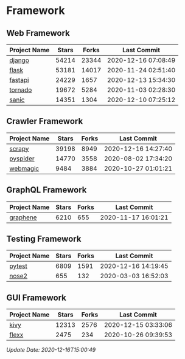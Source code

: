 # Framework

## Web Framework
| Project Name | Stars | Forks | Last Commit |
| ------------ | ----- | ----- | ----------- |
| [django](https://github.com/django/django) | 54214 | 23344 | 2020-12-16 07:08:49 |
| [flask](https://github.com/pallets/flask) | 53181 | 14017 | 2020-11-24 02:51:40 |
| [fastapi](https://github.com/tiangolo/fastapi) | 24229 | 1657 | 2020-12-13 15:34:30 |
| [tornado](https://github.com/tornadoweb/tornado) | 19672 | 5284 | 2020-11-03 02:28:30 |
| [sanic](https://github.com/huge-success/sanic) | 14351 | 1304 | 2020-12-10 07:25:12 |

## Crawler Framework
| Project Name | Stars | Forks | Last Commit |
| ------------ | ----- | ----- | ----------- |
| [scrapy](https://github.com/scrapy/scrapy) | 39198 | 8949 | 2020-12-16 14:27:40 |
| [pyspider](https://github.com/binux/pyspider) | 14770 | 3558 | 2020-08-02 17:34:20 |
| [webmagic](https://github.com/code4craft/webmagic) | 9484 | 3884 | 2020-10-27 01:01:21 |

## GraphQL Framework
| Project Name | Stars | Forks | Last Commit |
| ------------ | ----- | ----- | ----------- |
| [graphene](https://github.com/graphql-python/graphene) | 6210 | 655 | 2020-11-17 16:01:21 |

## Testing Framework
| Project Name | Stars | Forks | Last Commit |
| ------------ | ----- | ----- | ----------- |
| [pytest](https://github.com/pytest-dev/pytest) | 6809 | 1591 | 2020-12-16 14:19:45 |
| [nose2](https://github.com/nose-devs/nose2) | 655 | 132 | 2020-03-03 16:52:03 |

## GUI Framework
| Project Name | Stars | Forks | Last Commit |
| ------------ | ----- | ----- | ----------- |
| [kivy](https://github.com/kivy/kivy) | 12313 | 2576 | 2020-12-15 03:33:06 |
| [flexx](https://github.com/flexxui/flexx) | 2475 | 234 | 2020-10-26 09:39:53 |

*Update Date: 2020-12-16T15:00:49*